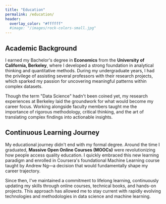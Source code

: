 ```yaml
---
title: "Education"
permalink: /education/
header:
  overlay_color: "#ffffff"
  #image: "/images/rock-colors-small.jpg"
---
```


## Academic Background

I earned my Bachelor's degree in **Economics** from the **University of California, Berkeley**, where I developed a strong foundation in analytical thinking and quantitative methods. During my undergraduate years, I had the privilege of assisting several professors with their research projects, which sparked my passion for uncovering meaningful patterns within complex datasets.

Though the term "Data Science" hadn't been coined yet, my research experiences at Berkeley laid the groundwork for what would become my career focus. Working alongside faculty members taught me the importance of rigorous methodology, critical thinking, and the art of translating complex findings into actionable insights.

## Continuous Learning Journey

My educational journey didn't end with my formal degree. Around the time I graduated, **Massive Open Online Courses (MOOCs)** were revolutionizing how people access quality education. I quickly embraced this new learning paradigm and enrolled in Coursera's foundational Machine Learning course taught by Andrew Ng—a decision that would fundamentally shape my career trajectory.

Since then, I've maintained a commitment to lifelong learning, continuously updating my skills through online courses, technical books, and hands-on projects. This approach has allowed me to stay current with rapidly evolving technologies and methodologies in data science and machine learning.


